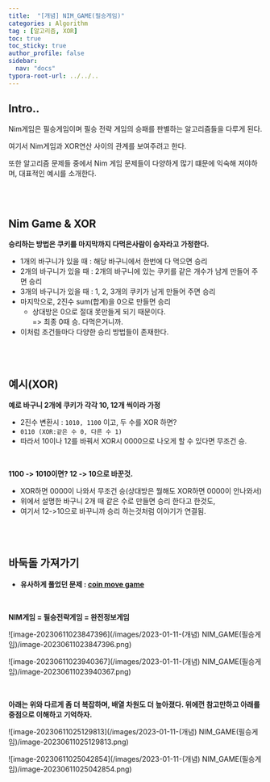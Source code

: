 ```yaml
---
title:  "[개념] NIM_GAME(필승게임)"
categories : Algorithm
tag : [알고리즘, XOR]
toc: true
toc_sticky: true
author_profile: false
sidebar:
  nav: "docs"
typora-root-url: ../../..
---
```




## Intro..

Nim게임은 필승게임이며 필승 전략 게임의 승패를 판별하는 알고리즘들을 다루게 된다.

여기서 Nim게임과 XOR연산 사이의 관계를 보여주려고 한다.

또한 알고리즘 문제들 중에서 Nim 게임 문제들이 다양하게 많기 떄문에 익숙해 져야하며, 대표적인 예시를 소개한다.

<br><br>

## Nim Game & XOR

**승리하는 방법은 쿠키를 마지막까지 다먹은사람이 승자라고 가정한다.**

* 1개의 바구니가 있을 때 : 해당 바구니에서 한번에 다 먹으면 승리
* 2개의 바구니가 있을 때 : 2개의 바구니에 있는 쿠키를 같은 개수가 남게 만들어 주면 승리
* 3개의 바구니가 있을 때 : 1, 2, 3개의 쿠키가 남게 만들어 주면 승리
* 마지막으로, 2진수 sum(합계)을 0으로 만들면 승리
  * 상대방은 0으로 절대 못만들게 되기 때문이다.  
    => 최종 0때 승. 다먹은거니까.
* 이처럼 조건들마다 다양한 승리 방법들이 존재한다.

<br><br>

## 예시(XOR)

**예로 바구니 2개에 쿠키가 각각 10, 12개 씩이라 가정**   

* 2진수 변환시 : `1010, 1100` 이고, 두 수를 XOR 하면? 
* `0110 (XOR:같은 수 0, 다른 수 1)`
* 따라서 10이나 12를 바꿔서 XOR시 0000으로 나오게 할 수 있다면 무조건 승.   

<br>

**1100 -> 1010이면? 12 -> 10으로 바꾼것.** 

* XOR하면 0000이 나와서 무조건 승(상대방은 뭘해도 XOR하면 0000이 안나와서) 
* 위에서 설명한 바구니 2개 때 같은 수로 만들면 승리 한다고 한것도, 
* 여기서 12->10으로 바꾸니까 승리 하는것처럼 이야기가 연결됨.

<br><br>

## 바둑돌 가져가기

* **유사하게 풀었던 문제 : [coin move game](https://bh946.github.io/algorithmtest/(%EC%88%98%EC%97%85)Coin-Move-Game/)**

<br>

**NIM게임 = 필승전략게임 = 완전정보게임**

![image-20230611023847396](/images/2023-01-11-(개념) NIM_GAME(필승게임)/image-20230611023847396.png)  

![image-20230611023940367](/images/2023-01-11-(개념) NIM_GAME(필승게임)/image-20230611023940367.png) 

<br>

**아래는 위와 다르게 좀 더 복잡하며, 배열 차원도 더 높아졌다. 위에껀 참고만하고 아래를 중점으로 이해하고 기억하자.**

![image-20230611025129813](/images/2023-01-11-(개념) NIM_GAME(필승게임)/image-20230611025129813.png) 

![image-20230611025042854](/images/2023-01-11-(개념) NIM_GAME(필승게임)/image-20230611025042854.png)  


